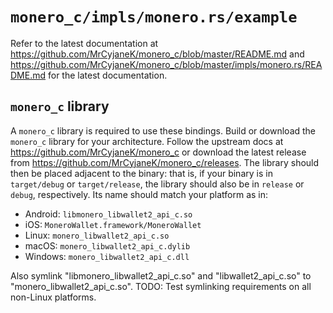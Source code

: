 # `monero_c/impls/monero.rs/example`
Refer to the latest documentation at
https://github.com/MrCyjaneK/monero_c/blob/master/README.md and
https://github.com/MrCyjaneK/monero_c/blob/master/impls/monero.rs/README.md for 
the latest documentation.

## `monero_c` library
A `monero_c` library is required to use these bindings.  Build or download the 
`monero_c` library for your architecture.  Follow the upstream docs at 
https://github.com/MrCyjaneK/monero_c or download the latest release from 
https://github.com/MrCyjaneK/monero_c/releases.  The library should then be 
placed adjacent to the binary: that is, if your binary is in `target/debug` or 
`target/release`, the library should also be in `release` or `debug`, 
respectively.  Its name should match your platform as in:
- Android: `libmonero_libwallet2_api_c.so`
- iOS: `MoneroWallet.framework/MoneroWallet`
- Linux: `monero_libwallet2_api_c.so`
- macOS: `monero_libwallet2_api_c.dylib`
- Windows: `monero_libwallet2_api_c.dll`

Also symlink "libmonero_libwallet2_api_c.so" and "libwallet2_api_c.so" to "monero_libwallet2_api_c.so".  TODO: Test symlinking requirements on all non-Linux platforms.

